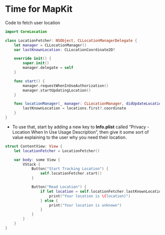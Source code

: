 # Time for MapKit

Code to fetch user location

```Swift
import CoreLocation

class LocationFetcher: NSObject, CLLocationManagerDelegate {
    let manager = CLLocationManager()
    var lastKnownLocation: CLLocationCoordinate2D?

    override init() {
        super.init()
        manager.delegate = self
    }

    func start() {
        manager.requestWhenInUseAuthorization()
        manager.startUpdatingLocation()
    }

    func locationManager(_ manager: CLLocationManager, didUpdateLocations locations: [CLLocation]) {
        lastKnownLocation = locations.first?.coordinate
    }
}
```

* To use that, start by adding a new key to __Info.plist__ called “Privacy - Location When In Use Usage Description”, then give it some sort of value explaining to the user why you need their location.

```Swift
struct ContentView: View {
    let locationFetcher = LocationFetcher()

    var body: some View {
        VStack {
            Button("Start Tracking Location") {
                self.locationFetcher.start()
            }

            Button("Read Location") {
                if let location = self.locationFetcher.lastKnownLocation {
                    print("Your location is \(location)")
                } else {
                    print("Your location is unknown")
                }
            }
        }
    }
}
```
